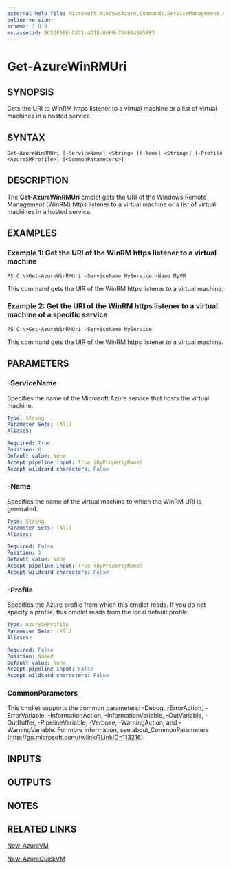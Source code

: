 ```yaml
---
external help file: Microsoft.WindowsAzure.Commands.ServiceManagement.dll-Help.xml
online version: 
schema: 2.0.0
ms.assetid: BC52F5EE-C871-4D18-86F9-7D4684B45AF2
---
```


# Get-AzureWinRMUri

## SYNOPSIS
Gets the URI to WinRM https listener to a virtual machine or a list of virtual machines in a hosted service.

## SYNTAX

```
Get-AzureWinRMUri [-ServiceName] <String> [[-Name] <String>] [-Profile <AzureSMProfile>] [<CommonParameters>]
```

## DESCRIPTION
The **Get-AzureWinRMUri** cmdlet gets the URI of the Windows Remote Management (WinRM) https listener to a virtual machine or a list of virtual machines in a hosted service.

## EXAMPLES

### Example 1: Get the URI of the WinRM https listener to a virtual machine
```
PS C:\>Get-AzureWinRMUri -ServiceName MyService -Name MyVM
```

This command gets the UIR of the WinRM https listener to a virtual machine.

### Example 2: Get the URI of the WinRM https listener to a virtual machine of a specific service
```
PS C:\>Get-AzureWinRMUri -ServiceName MyService
```

This command gets the UIR of the WinRM https listener to a virtual machine.

## PARAMETERS

### -ServiceName
Specifies the name of the Microsoft Azure service that hosts the virtual machine.

```yaml
Type: String
Parameter Sets: (All)
Aliases: 

Required: True
Position: 0
Default value: None
Accept pipeline input: True (ByPropertyName)
Accept wildcard characters: False
```

### -Name
Specifies the name of the virtual machine to which the WinRM URI is generated.

```yaml
Type: String
Parameter Sets: (All)
Aliases: 

Required: False
Position: 1
Default value: None
Accept pipeline input: True (ByPropertyName)
Accept wildcard characters: False
```

### -Profile
Specifies the Azure profile from which this cmdlet reads.
If you do not specify a profile, this cmdlet reads from the local default profile.

```yaml
Type: AzureSMProfile
Parameter Sets: (All)
Aliases: 

Required: False
Position: Named
Default value: None
Accept pipeline input: False
Accept wildcard characters: False
```

### CommonParameters
This cmdlet supports the common parameters: -Debug, -ErrorAction, -ErrorVariable, -InformationAction, -InformationVariable, -OutVariable, -OutBuffer, -PipelineVariable, -Verbose, -WarningAction, and -WarningVariable. For more information, see about_CommonParameters (http://go.microsoft.com/fwlink/?LinkID=113216).

## INPUTS

## OUTPUTS

## NOTES

## RELATED LINKS

[New-AzureVM](./New-AzureVM.md)

[New-AzureQuickVM](./New-AzureQuickVM.md)


